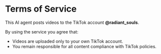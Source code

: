 ---
---
# Terms of Service

This AI agent posts videos to the TikTok account **@radiant_souls**.

By using the service you agree that:
* Videos are uploaded only to your own TikTok account.
* You remain responsible for all content compliance with TikTok policies.
